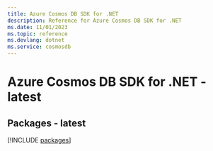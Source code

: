 ```yaml
---
title: Azure Cosmos DB SDK for .NET
description: Reference for Azure Cosmos DB SDK for .NET
ms.date: 11/01/2023
ms.topic: reference
ms.devlang: dotnet
ms.service: cosmosdb
---
```

# Azure Cosmos DB SDK for .NET - latest
## Packages - latest
[!INCLUDE [packages](cosmos-db-index.md)]